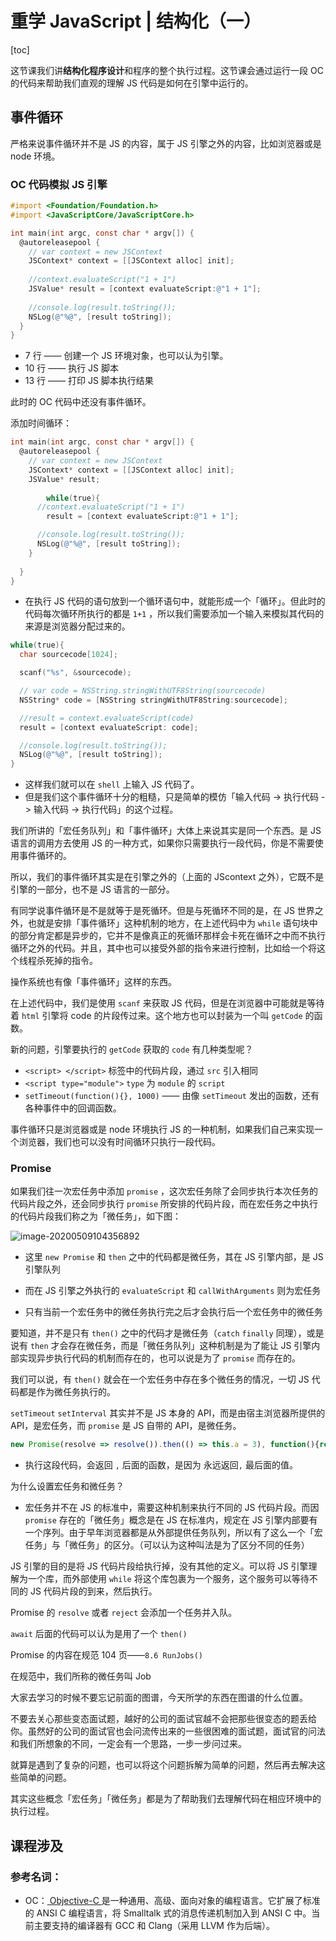 #  重学 JavaScript | 结构化（一）

[toc]



这节课我们讲**结构化程序设计**和程序的整个执行过程。这节课会通过运行一段 OC 的代码来帮助我们直观的理解 JS 代码是如何在引擎中运行的。

## 事件循环

严格来说事件循环并不是 JS 的内容，属于 JS 引擎之外的内容，比如浏览器或是 node 环境。

### OC 代码模拟 JS 引擎

```objective-c
#import <Foundation/Foundation.h>
#import <JavaScriptCore/JavaScriptCore.h>

int main(int argc, const char * argv[]) {
  @autoreleasepool {
    // var context = new JSContext
    JSContext* context = [[JSContext alloc] init];
    
    //context.evaluateScript("1 + 1")
    JSValue* result = [context evaluateScript:@"1 + 1"];
    
    //console.log(result.toString());
    NSLog(@"%@", [result toString]);
  }
}
```

- 7 行 —— 创建一个 JS 环境对象，也可以认为引擎。
- 10 行 —— 执行 JS 脚本
- 13 行 —— 打印 JS 脚本执行结果



此时的 OC 代码中还没有事件循环。

添加时间循环：

```objective-c
int main(int argc, const char * argv[]) {
  @autoreleasepool {
    // var context = new JSContext
    JSContext* context = [[JSContext alloc] init];
    JSValue* result;
    
		while(true){
      //context.evaluateScript("1 + 1")
    	result = [context evaluateScript:@"1 + 1"];

      //console.log(result.toString());
      NSLog(@"%@", [result toString]);
    }
    
  }
}
```

- 在执行 JS 代码的语句放到一个循环语句中，就能形成一个「循环」。但此时的代码每次循环所执行的都是 `1+1` ，所以我们需要添加一个输入来模拟其代码的来源是浏览器分配过来的。

```objective-c
while(true){
  char sourcecode[1024];

  scanf("%s", &sourcecode);

  // var code = NSString.stringWithUTF8String(sourcecode)
  NSString* code = [NSString stringWithUTF8String:sourcecode];

  //result = context.evaluateScript(code)
  result = [context evaluateScript: code];

  //console.log(result.toString());
  NSLog(@"%@", [result toString]);
}
```

- 这样我们就可以在 `shell` 上输入 JS 代码了。
- 但是我们这个事件循环十分的粗糙，只是简单的模仿「输入代码 -> 执行代码 -> 输入代码 -> 执行代码」的这个过程。



我们所讲的「宏任务队列」和「事件循环」大体上来说其实是同一个东西。是 JS 语言的调用方去使用 JS 的一种方式，如果你只需要执行一段代码，你是不需要使用事件循环的。

所以，我们的事件循环其实是在引擎之外的（上面的 JScontext 之外），它既不是引擎的一部分，也不是 JS 语言的一部分。

有同学说事件循环是不是就等于是死循环。但是与死循环不同的是，在 JS 世界之外，也就是安排「事件循环」这种机制的地方，在上述代码中为 `while` 语句块中的部分肯定都是异步的，它并不是像真正的死循环那样会卡死在循环之中而不执行循环之外的代码。并且，其中也可以接受外部的指令来进行控制，比如给一个将这个线程杀死掉的指令。

操作系统也有像「事件循环」这样的东西。

在上述代码中，我们是使用 `scanf` 来获取 JS 代码，但是在浏览器中可能就是等待着 `html` 引擎将 code 的片段传过来。这个地方也可以封装为一个叫 `getCode` 的函数。



新的问题，引擎要执行的 `getCode` 获取的 `code` 有几种类型呢？

- `<script> </script>` 标签中的代码片段，通过 `src` 引入相同
- `<script type="module">` `type` 为 `module` 的 `script`
- `setTimeout(function(){}, 1000)` —— 由像 `setTimeout` 发出的函数，还有各种事件中的回调函数。



事件循环只是浏览器或是 node 环境执行 JS 的一种机制，如果我们自己来实现一个浏览器，我们也可以没有时间循环只执行一段代码。



### Promise

如果我们往一次宏任务中添加 `promise` ，这次宏任务除了会同步执行本次任务的代码片段之外，还会同步执行 `promise` 所安排的代码片段，而在宏任务之中执行的代码片段我们称之为「微任务」，如下图：

![image-20200509104356892](assets/image-20200509104356892.png)

- 这里 `new Promise` 和 `then` 之中的代码都是微任务，其在 JS 引擎内部，是 JS 引擎队列

- 而在 JS 引擎之外执行的 `evaluateScript` 和 `callWithArguments` 则为宏任务
- 只有当前一个宏任务中的微任务执行完之后才会执行后一个宏任务中的微任务



要知道，并不是只有 `then()` 之中的代码才是微任务（`catch` `finally` 同理），或是说有 `then` 才会存在微任务，而是「微任务队列」这种机制是为了能让 JS 引擎内部实现异步执行代码的机制而存在的，也可以说是为了 `promise` 而存在的。

我们可以说，有 `then()` 就会在一个宏任务中存在多个微任务的情况，一切 JS 代码都是作为微任务执行的。

`setTimeout` `setInterval` 其实并不是 JS 本身的 API，而是由宿主浏览器所提供的 API，是宏任务，而 `promise` 是 JS 自带的 API，是微任务。



```js
new Promise(resolve => resolve()).then(() => this.a = 3), function(){return this.a};
```

- 执行这段代码，会返回 `,` 后面的函数，是因为 永远返回`,` 最后面的值。



为什么设置宏任务和微任务？

- 宏任务并不在 JS 的标准中，需要这种机制来执行不同的 JS 代码片段。而因 `promise` 存在的「微任务」概念是在 JS 在标准内，规定在 JS 引擎内部要有一个序列。由于早年浏览器都是从外部提供任务队列，所以有了这么一个「宏任务」与「微任务」的区分。（可以认为这种叫法是为了区分不同的任务）



JS 引擎的目的是将 JS 代码片段给执行掉，没有其他的定义。可以将 JS 引擎理解为一个库，而外部使用 `while` 将这个库包裹为一个服务，这个服务可以等待不同的 JS 代码片段的到来，然后执行。



Promise 的 `resolve` 或者 `reject` 会添加一个任务并入队。



`await` 后面的代码可以认为是用了一个 `then()` 



Promise 的内容在规范 104 页——`8.6 RunJobs()` 

在规范中，我们所称的微任务叫 Job



大家去学习的时候不要忘记前面的图谱，今天所学的东西在图谱的什么位置。

不要去关心那些变态面试题，越好的公司的面试官越不会把那些很变态的题丢给你。虽然好的公司的面试官也会问流传出来的一些很困难的面试题，面试官的问法和我们所想象的不同，一定会有一个思路，一步一步问过来。

就算是遇到了复杂的问题，也可以将这个问题拆解为简单的问题，然后再去解决这些简单的问题。



其实这些概念「宏任务」「微任务」都是为了帮助我们去理解代码在相应环境中的执行过程。





## 课程涉及

### 参考名词：

- OC：[ Objective-C ](https://zh.wikipedia.org/wiki/Objective-C)是一种通用、高级、面向对象的编程语言。它扩展了标准的 ANSI C 编程语言，将 Smalltalk 式的消息传递机制加入到 ANSI C 中。当前主要支持的编译器有 GCC 和 Clang（采用 LLVM 作为后端）。

